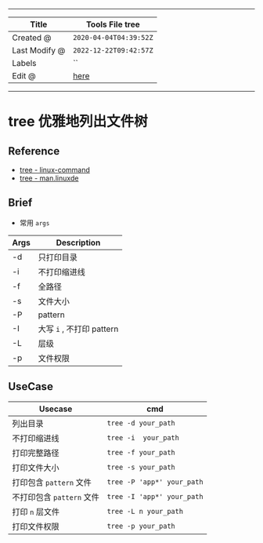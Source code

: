 -----

| Title         | Tools File tree                                     |
| ------------- | --------------------------------------------------- |
| Created @     | `2020-04-04T04:39:52Z`                              |
| Last Modify @ | `2022-12-22T09:42:57Z`                              |
| Labels        | \`\`                                                |
| Edit @        | [here](https://github.com/junxnone/linux/issues/35) |

-----

# tree 优雅地列出文件树

## Reference

  - [tree -
    linux-command](https://wangchujiang.com/linux-command/c/tree.html)
  - [tree - man.linuxde](https://man.linuxde.net/tree)

## Brief

  - 常用 `args`

| Args | Description          |
| ---- | -------------------- |
| \-d  | 只打印目录                |
| \-i  | 不打印缩进线               |
| \-f  | 全路径                  |
| \-s  | 文件大小                 |
| \-P  | pattern              |
| \-I  | 大写 `i` , 不打印 pattern |
| \-L  | 层级                   |
| \-p  | 文件权限                 |

## UseCase

| Usecase            | cmd                        |
| ------------------ | -------------------------- |
| 列出目录               | `tree -d your_path`        |
| 不打印缩进线             | `tree -i  your_path`       |
| 打印完整路径             | `tree -f your_path`        |
| 打印文件大小             | `tree -s your_path`        |
| 打印包含 `pattern` 文件  | `tree -P 'app*' your_path` |
| 不打印包含 `pattern` 文件 | `tree -I 'app*' your_path` |
| 打印 `n` 层文件         | `tree -L n your_path`      |
| 打印文件权限             | `tree -p your_path`        |
